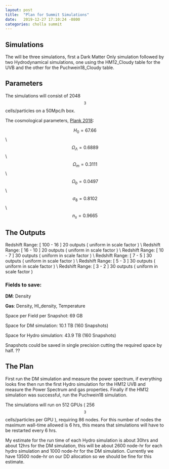 ```yaml
---
layout: post
title:  "Plan for Summit Simulations"
date:   2019-12-27 17:10:24 -0800
categories: cholla summit
---
```


## Simulations

The will be three simulations, first a Dark Matter Only simulation followed by two Hydrodynamical simulations, one using the HM12_Cloudy table for the UVB and the other for the Puchwein18_Cloudy table.

## Parameters

The simulations will consist of 2048$$^3$$ cells/particles on a 50Mpc/h box.

The cosmological parameters, [Plank 2018](https://arxiv.org/pdf/1807.06209.pdf):

$$H_0 = 67.66$$ \\
$$\Omega_\Lambda = 0.6889$$ \\
$$\Omega_m = 0.3111$$ \\
$$\Omega_b = 0.0497$$ \\
$$\sigma_8 = 0.8102$$ \\
$$n_s = 0.9665$$

## The Outputs

Redshift Range: [ 100 - 16 ]   20 outputs ( uniform in scale factor ) \\
Redshift Range: [ 16 - 10 ]   20 outputs ( uniform in scale factor ) \\
Redshift Range: [ 10 - 7  ]   30 outputs ( uniform in scale factor ) \\
Redshift Range: [ 7 - 5  ]   30 outputs ( uniform in scale factor ) \\ 
Redshift Range: [ 5 - 3  ]   30 outputs ( uniform in scale factor ) \\
Redshift Range: [ 3 - 2  ]   30 outputs ( uniform in scale factor )

### Fields to save:

**DM**: Density

**Gas**: Density, HI_density, Temperature

Space per Field per Snapshot: 69 GB 

Space for DM simulation: 10.1 TB (160 Snapshots)

Space for Hydro simulation: 43.9 TB (160 Snapshots)

Snapshots could be saved in single precision cutting the required space by half. ??


## The Plan

First run the DM simulation and measure the power spectrum, if everything looks fine then run the first Hydro simulation for the HM12 UVB and measure the Power Spectrum and gas properties. Finally if the HM12 simulation was successful, run the Puchwein18 simulation.

The simulations will run on 512 GPUs ( 256$$^3$$ cells/particles per GPU ), requiring 86 nodes. For this number of nodes the maximum wall-time allowed is 6 hrs, this means that simulations will have to be restarted every 6 hrs.

My estimate for the run time of each Hydro simulation is about 30hrs and about 12hrs for the DM simulation, this will be about 2600 node-hr for each hydro simulation and 1000 node-hr for the DM simulation. Currently we have 13500 node-hr on our DD allocation so we should be fine for this estimate. 


